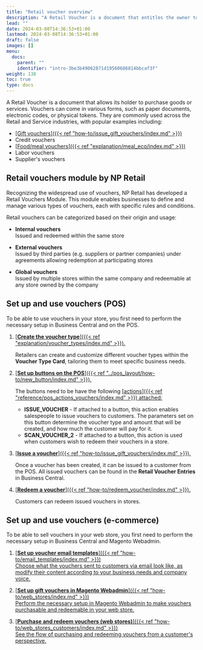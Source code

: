 ```yaml
---
title: "Retail voucher overview"
description: "A Retail Voucher is a document that entitles the owner to purchase goods or services."
lead: ""
date: 2024-03-08T14:36:53+01:00
lastmod: 2024-03-08T14:36:53+01:00
draft: false
images: []
menu:
  docs:
    parent: ""
    identifier: "intro-3be3b49062871d19560686814bbcaf3f"
weight: 138
toc: true
type: docs
---
```


A Retail Voucher is a document that allows its holder to purchase goods or services. Vouchers can come in various forms, such as paper documents, electronic codes, or physical tokens. They are commonly used across the Retail and Service industries, with popular examples including:

- [<ins>Gift vouchers<ins>]({{< ref "how-to/issue_gift_vouchers/index.md" >}})
- Credit vouchers
- [<ins>Food/meal vouchers<ins>]({{< ref "explanation/meal_eco/index.md" >}})
- Labor vouchers
- Supplier's vouchers

## Retail vouchers module by NP Retail

Recognizing the widespread use of vouchers, NP Retail has developed a Retail Vouchers Module. This module enables businesses to define and manage various types of vouchers, each with specific rules and conditions.

Retail vouchers can be categorized based on their origin and usage:

- **Internal vouchers**      
  Issued and redeemed within the same store

- **External vouchers**      
  Issued by third parties (e.g. suppliers or partner companies) under agreements allowing redemption at participating stores

- **Global vouchers**      
  Issued by multiple stores within the same company and redeemable at any store owned by the company

## Set up and use vouchers (POS)

To be able to use vouchers in your store, you first need to perform the necessary setup in Business Central and on the POS.

1. [<ins>**Create the voucher type**<ins>]({{< ref "explanation/voucher_types/index.md" >}}).

   Retailers can create and customize different voucher types within the **Voucher Type Card**, tailoring them to meet specific business needs.

2. [<ins>**Set up buttons on the POS**<ins>]({{< ref "../pos_layout/how-to/new_button/index.md" >}}).       
   
   The buttons need to be have the following [<ins>actions<ins>]({{< ref "reference/pos_actions_vouchers/index.md" >}}) attached:
   - **ISSUE_VOUCHER** - If attached to a button, this action enables salespeople to issue vouchers to customers. The parameters set on this button determine the voucher type and amount that will be created, and how much the customer will pay for it. 
   - **SCAN_VOUCHER_2** - If attached to a button, this action is used when customers wish to redeem their vouchers in a store.       

3. [<ins>**Issue a voucher**<ins>]({{< ref "how-to/issue_gift_vouchers/index.md" >}}).

    Once a voucher has been created, it can be issued to a customer from the POS. All issued vouchers can be found in the **Retail Voucher Entries** in Business Central.

4. [<ins>**Redeem a voucher**<ins>]({{< ref "how-to/redeem_voucher/index.md" >}}).       
   
   Customers can redeem issued vouchers in stores.

## Set up and use vouchers (e-commerce)

To be able to sell vouchers in your web store, you first need to perform the necessary setup in Business Central and Magento Webadmin.

1. [<ins>**Set up voucher email templates**<ins>]({{< ref "how-to/email_templates/index.md" >}})       
   Choose what the vouchers sent to customers via email look like, as modify their content according to your business needs and company voice.  

2. [<ins>**Set up gift vouchers in Magento Webadmin**<ins>]({{< ref "how-to/web_stores/index.md" >}})       
   Perform the necessary setup in Magento Webadmin to make vouchers purchasable and redeemable in your web store. 

3. [<ins>**Purchase and redeem vouchers (web stores)**<ins>]({{< ref "how-to/web_stores_customers/index.md" >}})       
   See the flow of purchasing and redeeming vouchers from a customer's perspective.